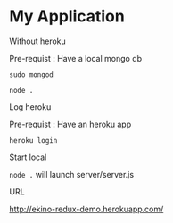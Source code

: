 # My Application
Without heroku

Pre-requist : Have a local mongo db

`sudo mongod`

`node .`

Log heroku

Pre-requist : Have an heroku app

`heroku login`

Start local

`node .` will launch server/server.js

URL

http://ekino-redux-demo.herokuapp.com/

